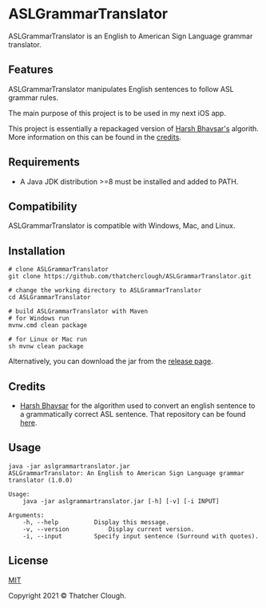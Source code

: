 # ASLGrammarTranslator
ASLGrammarTranslator is an English to American Sign Language grammar translator.

## Features
ASLGrammarTranslator manipulates English sentences to follow ASL grammar rules.

The main purpose of this project is to be used in my next iOS app.

This project is essentially a repackaged version of [Harsh Bhavsar's](https://github.com/harshbhavsar) algorith. More information on this can be found in the [credits](#credits).

## Requirements
- A Java JDK distribution >=8 must be installed and added to PATH.

## Compatibility
ASLGrammarTranslator is compatible with Windows, Mac, and Linux.

## Installation
```
# clone ASLGrammarTranslator
git clone https://github.com/thatcherclough/ASLGrammarTranslator.git

# change the working directory to ASLGrammarTranslator
cd ASLGrammarTranslator

# build ASLGrammarTranslator with Maven
# for Windows run
mvnw.cmd clean package

# for Linux or Mac run
sh mvnw clean package
```

Alternatively, you can download the jar from the [release page](https://github.com/thatcherclough/ASLGrammarTranslator/releases).

## Credits
- [Harsh Bhavsar](https://github.com/harshbhavsar) for the algorithm used to convert an english sentence to a grammatically correct ASL sentence. That repository can be found [here](https://github.com/harshbits/english-asl-algorithm).

## Usage
```
java -jar aslgrammartranslator.jar
ASLGrammarTranslator: An English to American Sign Language grammar translator (1.0.0)

Usage:
	java -jar aslgrammartranslator.jar [-h] [-v] [-i INPUT]

Arguments:
	-h, --help			Display this message.
	-v, --version			Display current version.
	-i, --input			Specify input sentence (Surround with quotes).
```

## License
[MIT](https://choosealicense.com/licenses/mit/)

Copyright 2021 © Thatcher Clough.
